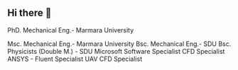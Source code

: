 ## Hi there 👋
PhD. Mechanical Eng.- Marmara University

Msc. Mechanical Eng.- Marmara University
Bsc. Mechanical Eng.- SDU
Bsc. Physicists (Double M.) - SDU
Microsoft Software Specialist
CFD Specialist
ANSYS - Fluent Specialist
UAV CFD Specialist

<!--
**Brkyctn/Brkyctn** is a ✨ _special_ ✨ repository because its `README.md` (this file) appears on your GitHub profile.

Here are some ideas to get you started:

- 🔭 I’m currently working on ...
- 🌱 I’m currently learning ...
- 👯 I’m looking to collaborate on ...
- 🤔 I’m looking for help with ...
- 💬 Ask me about ...
- 📫 How to reach me: ...
- 😄 Pronouns: ...
- ⚡ Fun fact: ...
-->
